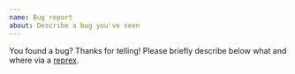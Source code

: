 ```yaml
---
name: Bug report
about: Describe a bug you've seen
---
```


You found a bug? Thanks for telling! Please briefly describe below what and where via a [reprex](https://www.tidyverse.org/help/#reprex).
